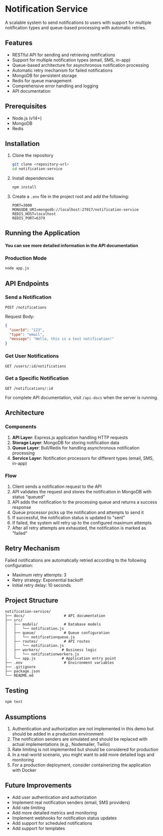# Notification Service

A scalable system to send notifications to users with support for multiple notification types and queue-based processing with automatic retries.

## Features

- RESTful API for sending and retrieving notifications
- Support for multiple notification types (email, SMS, in-app)
- Queue-based architecture for asynchronous notification processing
- Automatic retry mechanism for failed notifications
- MongoDB for persistent storage
- Redis for queue management
- Comprehensive error handling and logging
- API documentation

## Prerequisites

- Node.js (v14+)
- MongoDB
- Redis

## Installation

1. Clone the repository
   ```bash
   git clone <repository-url>
   cd notification-service
   ```

2. Install dependencies
   ```bash
   npm install
   ```

3. Create a `.env` file in the project root and add the following:
   ```
   PORT=3000
   MONGODB_URI=mongodb://localhost:27017/notification-service
   REDIS_HOST=localhost
   REDIS_PORT=6379
   ```

## Running the Application


#### You can see more detailed information in the API documentation

### Production Mode
```bash
node app.js
```

## API Endpoints

### Send a Notification
```
POST /notifications
```
Request Body:
```json
{
  "userId": "123",
  "type": "email",
  "message": "Hello, this is a test notification!"
}
```

### Get User Notifications
```
GET /users/:id/notifications
```

### Get a Specific Notification
```
GET /notifications/:id
```

For complete API documentation, visit `/api-docs` when the server is running.

## Architecture

### Components

1. **API Layer**: Express.js application handling HTTP requests
2. **Storage Layer**: MongoDB for storing notification data
3. **Queue Layer**: Bull/Redis for handling asynchronous notification processing
4. **Service Layer**: Notification processors for different types (email, SMS, in-app)

### Flow

1. Client sends a notification request to the API
2. API validates the request and stores the notification in MongoDB with status "queued"
3. API adds the notification to the processing queue and returns a success response
4. Queue processor picks up the notification and attempts to send it
5. If successful, the notification status is updated to "sent"
6. If failed, the system will retry up to the configured maximum attempts
7. After all retry attempts are exhausted, the notification is marked as "failed"

## Retry Mechanism

Failed notifications are automatically retried according to the following configuration:
- Maximum retry attempts: 3
- Retry strategy: Exponential backoff
- Initial retry delay: 10 seconds

## Project Structure

```
notification-service/
├── docs/                  # API documentation
├── src/
│   ├── models/            # Database models
│   │   └── notification.js
│   ├── queue/             # Queue configuration
│   │   └── notificationqueue.js
│   ├── routes/            # API routes
│   │   └── notification.js
│   ├── workers/          # Business logic
│   │   └── notificationworkers.js
│   └── app.js            # Application entry point
├── .env                   # Environment variables
├── .gitignore
├── package.json
└── README.md
```

## Testing

```bash
npm test
```

## Assumptions

1. Authentication and authorization are not implemented in this demo but should be added in a production environment
2. The notification senders are simulated and should be replaced with actual implementations (e.g., Nodemailer, Twilio)
3. Rate limiting is not implemented but should be considered for production
4. In a real-world scenario, you might want to add more detailed logs and monitoring
5. For a production deployment, consider containerizing the application with Docker

## Future Improvements

- Add user authentication and authorization
- Implement real notification senders (email, SMS providers)
- Add rate limiting
- Add more detailed metrics and monitoring
- Implement webhooks for notification status updates
- Add support for scheduled notifications
- Add support for templates

